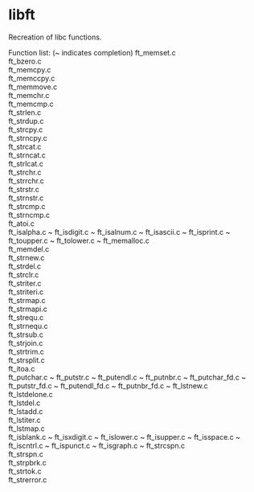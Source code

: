 # libft
Recreation of libc functions.

Function list: (~ indicates completion)
    ft_memset.c \
	  ft_bzero.c \
	  ft_memcpy.c \
	  ft_memccpy.c \
	  ft_memmove.c \
	  ft_memchr.c \
	  ft_memcmp.c \
	  ft_strlen.c \
	  ft_strdup.c \
	  ft_strcpy.c \
	  ft_strncpy.c \
	  ft_strcat.c \
	  ft_strncat.c \
	  ft_strlcat.c \
	  ft_strchr.c \
	  ft_strrchr.c \
	  ft_strstr.c \
	  ft_strnstr.c \
	  ft_strcmp.c \
	  ft_strncmp.c \
	  ft_atoi.c \
	  ft_isalpha.c \~
	  ft_isdigit.c \~
	  ft_isalnum.c \~
	  ft_isascii.c \~
	  ft_isprint.c \~
	  ft_toupper.c \~
	  ft_tolower.c \~
	  ft_memalloc.c \
	  ft_memdel.c \
	  ft_strnew.c \
	  ft_strdel.c \
	  ft_strclr.c \
	  ft_striter.c \
	  ft_striteri.c \
	  ft_strmap.c \
	  ft_strmapi.c \
	  ft_strequ.c \
	  ft_strnequ.c \
	  ft_strsub.c \
	  ft_strjoin.c \
	  ft_strtrim.c \
	  ft_strsplit.c \
	  ft_itoa.c \
	  ft_putchar.c \~
	  ft_putstr.c \~
	  ft_putendl.c \~
	  ft_putnbr.c \~
	  ft_putchar_fd.c \~
	  ft_putstr_fd.c \~
	  ft_putendl_fd.c \~
	  ft_putnbr_fd.c \~
	  ft_lstnew.c \
	  ft_lstdelone.c \
	  ft_lstdel.c \
	  ft_lstadd.c \
	  ft_lstiter.c \
	  ft_lstmap.c \
	  ft_isblank.c \~
	  ft_isxdigit.c \~
	  ft_islower.c \~
	  ft_isupper.c \~
	  ft_isspace.c \~
	  ft_iscntrl.c \~
	  ft_ispunct.c \~
	  ft_isgraph.c \~
	  ft_strcspn.c \
	  ft_strspn.c \
	  ft_strpbrk.c \
	  ft_strtok.c \
	  ft_strerror.c
